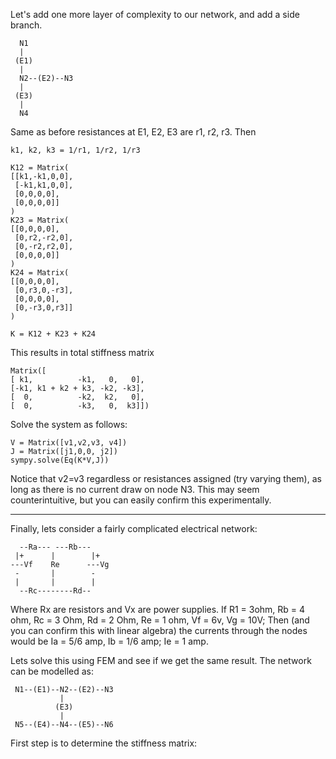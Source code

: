 Let's add one more layer of complexity to our network, and add a side branch.
```
  N1
  |
 (E1)
  |
  N2--(E2)--N3
  |
 (E3)
  |
  N4
```

Same as before resistances at E1, E2, E3 are r1, r2, r3.
Then 
```
k1, k2, k3 = 1/r1, 1/r2, 1/r3

K12 = Matrix(
[[k1,-k1,0,0],
 [-k1,k1,0,0],
 [0,0,0,0],
 [0,0,0,0]]
)
K23 = Matrix(
[[0,0,0,0],
 [0,r2,-r2,0],
 [0,-r2,r2,0],
 [0,0,0,0]]
)
K24 = Matrix(
[[0,0,0,0],
 [0,r3,0,-r3],
 [0,0,0,0],
 [0,-r3,0,r3]]
)

K = K12 + K23 + K24
```
This results in total stiffness matrix
```
Matrix([
[ k1,          -k1,   0,   0],
[-k1, k1 + k2 + k3, -k2, -k3],
[  0,          -k2,  k2,   0],
[  0,          -k3,   0,  k3]])
```
Solve the system as follows:
```
V = Matrix([v1,v2,v3, v4])
J = Matrix([j1,0,0, j2])
sympy.solve(Eq(K*V,J))
```

Notice that v2=v3 regardless or resistances assigned (try varying them), 
as long as there is no current draw on node N3.
This may seem counterintuitive, but you can easily confirm this experimentally.

---------------------------------

Finally, lets consider a fairly complicated electrical network:
```
  --Ra--- ---Rb---
 |+      |        |+
---Vf    Re      ---Vg
 -       |        -
 |       |        |
  --Rc--------Rd--
```
Where Rx are resistors and Vx are power supplies.
If R1 = 3ohm, Rb = 4 ohm, Rc = 3 Ohm, Rd = 2 Ohm, Re = 1 ohm, Vf = 6v, Vg = 10V;
Then (and you can confirm this with linear algebra) the currents through the nodes would be
Ia = 5/6 amp, Ib = 1/6 amp; Ie = 1 amp.

Lets solve this using FEM and see if we get the same result.
The network can be modelled as:
```
 N1--(E1)--N2--(E2)--N3
           |
          (E3)
           |
 N5--(E4)--N4--(E5)--N6
```
First step is to determine the stiffness matrix:



